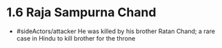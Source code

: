 # 1.6 Raja Sampurna Chand
- #sideActors/attacker He was killed by his brother Ratan Chand; a rare case in Hindu to kill brother for the throne
